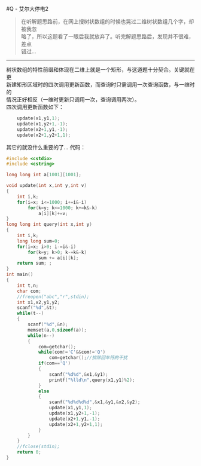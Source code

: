 #Q - 艾尔大停电2
> 在听解题思路前，在网上搜树状数组的时候也晃过二维树状数组几个字，却被我忽  
略了，所以这题看了一眼后我就放弃了。听完解题思路后，发现并不很难，差点  
错过...  
---
树状数组的特性前缀和体现在二维上就是一个矩形，与这道题十分契合。关键就在更  
新建矩形区域时的四次调用更新函数，而查询时只需调用一次查询函数，与一维时的  
情况正好相反（一维时更新只调用一次，查询调用两次）。  
四次调用更新函数如下：
```C
	update(x1,y1,1);
	update(x1,y2+1,-1);
	update(x2+1,y1,-1);
	update(x2+1,y2+1,1);
```
其它的就没什么重要的了...
代码：
```C
#include <cstdio>
#include <cstring>

long long int a[1001][1001];

void update(int x,int y,int v)
{
	int i,k;  
    for(i=x; i<=1000; i+=i&-i)  
        for(k=y; k<=1000; k+=k&-k)  
            a[i][k]+=v;
}
long long int query(int x,int y)
{
    int i,k;
    long long sum=0;  
    for(i=x; i>0; i-=i&-i)  
        for(k=y; k>0; k-=k&-k)  
            sum += a[i][k];  
    return sum; ;
}
int main()
{
	int t,n;
	char com;
	//freopen("abc","r",stdin);
	int x1,x2,y1,y2;
	scanf("%d",&t);
	while(t--)
	{
		scanf("%d",&n);
		memset(a,0,sizeof(a));
		while(n--)
		{
			com=getchar();
			while(com!='C'&&com!='Q')	
				com=getchar();//排除回车符的干扰
			if(com=='Q')
			{
				scanf("%d%d",&x1,&y1);
				printf("%lld\n",query(x1,y1)%2);
			}
			else
			{
				scanf("%d%d%d%d",&x1,&y1,&x2,&y2);
				update(x1,y1,1);
				update(x1,y2+1,-1);
				update(x2+1,y1,-1);
				update(x2+1,y2+1,1);
			}
		}
	}
	//fclose(stdin);
	return 0;
}
```